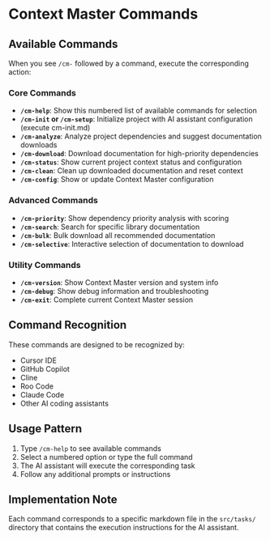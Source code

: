 # Context Master Commands

## Available Commands

When you see `/cm-` followed by a command, execute the corresponding action:

### Core Commands

- **`/cm-help`**: Show this numbered list of available commands for selection
- **`/cm-init` or `/cm-setup`**: Initialize project with AI assistant configuration (execute cm-init.md)
- **`/cm-analyze`**: Analyze project dependencies and suggest documentation downloads
- **`/cm-download`**: Download documentation for high-priority dependencies
- **`/cm-status`**: Show current project context status and configuration
- **`/cm-clean`**: Clean up downloaded documentation and reset context
- **`/cm-config`**: Show or update Context Master configuration

### Advanced Commands

- **`/cm-priority`**: Show dependency priority analysis with scoring
- **`/cm-search`**: Search for specific library documentation
- **`/cm-bulk`**: Bulk download all recommended documentation
- **`/cm-selective`**: Interactive selection of documentation to download

### Utility Commands

- **`/cm-version`**: Show Context Master version and system info
- **`/cm-debug`**: Show debug information and troubleshooting
- **`/cm-exit`**: Complete current Context Master session

## Command Recognition

These commands are designed to be recognized by:
- Cursor IDE
- GitHub Copilot
- Cline
- Roo Code
- Claude Code
- Other AI coding assistants

## Usage Pattern

1. Type `/cm-help` to see available commands
2. Select a numbered option or type the full command
3. The AI assistant will execute the corresponding task
4. Follow any additional prompts or instructions

## Implementation Note

Each command corresponds to a specific markdown file in the `src/tasks/` directory that contains the execution instructions for the AI assistant.